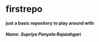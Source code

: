 # firstrepo
#### just a basic repository to play around with
##### Name: Supriya Panyala Rajaiahgari
